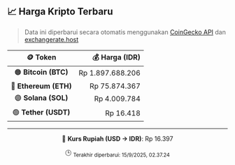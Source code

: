 

<!-- HARGA_KRIPTO -->
## 📈 Harga Kripto Terbaru

> Data ini diperbarui secara otomatis menggunakan [CoinGecko API](https://www.coingecko.com/) dan [exchangerate.host](https://exchangerate.host/)

<div align="center">

| 🪙 Token | 💰 Harga (IDR) |
|:------:|---------------:|
| 🟠 **Bitcoin (BTC)**   | Rp 1.897.688.206 |
| 🔵 **Ethereum (ETH)**  | Rp 75.874.367 |
| 🟣 **Solana (SOL)**    | Rp 4.009.784 |
| 🟢 **Tether (USDT)**   | Rp 16.418 |

---

💱 **Kurs Rupiah (USD → IDR)**: Rp 16.397

🕒 <sub>Terakhir diperbarui: 15/9/2025, 02.37.24</sub>

</div>
<!-- /HARGA_KRIPTO -->